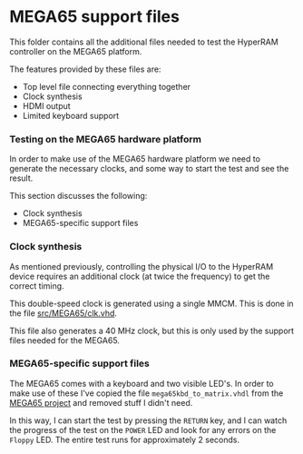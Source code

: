 # MEGA65 support files

This folder contains all the additional files needed to test the HyperRAM
controller on the MEGA65 platform.

The features provided by these files are:

* Top level file connecting everything together
* Clock synthesis
* HDMI output
* Limited keyboard support

### Testing on the MEGA65 hardware platform

In order to make use of the MEGA65 hardware platform we need to generate the
necessary clocks, and some way to start the test and see the result.

This section discusses the following:

* Clock synthesis
* MEGA65-specific support files

### Clock synthesis

As mentioned previously, controlling the physical I/O to the HyperRAM device
requires an additional clock (at twice the frequency) to get the correct timing.

This double-speed clock is generated using a single MMCM. This is done in the file
[src/MEGA65/clk.vhd](src/MEGA65/clk.vhd).

This file also generates a 40 MHz clock, but this is only used by the support files
needed for the MEGA65.

### MEGA65-specific support files

The MEGA65 comes with a keyboard and two visible LED's. In order to make use of
these I've copied the file `mega65kbd_to_matrix.vhdl` from the [MEGA65
project](https://github.com/MEGA65/mega65-core) and removed stuff I didn't need.

In this way, I can start the test by pressing the `RETURN` key, and I can watch
the progress of the test on the `POWER` LED and look for any errors on the
`Floppy` LED. The entire test runs for approximately 2 seconds.


